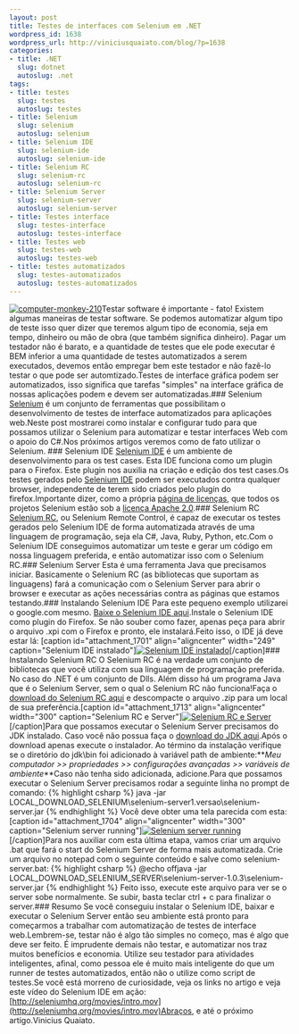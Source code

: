 ```yaml
--- 
layout: post
title: Testes de interfaces com Selenium em .NET
wordpress_id: 1638
wordpress_url: http://viniciusquaiato.com/blog/?p=1638
categories: 
- title: .NET
  slug: dotnet
  autoslug: .net
tags: 
- title: testes
  slug: testes
  autoslug: testes
- title: Selenium
  slug: selenium
  autoslug: selenium
- title: Selenium IDE
  slug: selenium-ide
  autoslug: selenium-ide
- title: Selenium RC
  slug: selenium-rc
  autoslug: selenium-rc
- title: Selenium Server
  slug: selenium-server
  autoslug: selenium-server
- title: Testes interface
  slug: testes-interface
  autoslug: testes-interface
- title: Testes web
  slug: testes-web
  autoslug: testes-web
- title: testes automatizados
  slug: testes-automatizados
  autoslug: testes-automatizados
---
```

[![](http://viniciusquaiato.com/blog/wp-content/uploads/2010/10/computer-monkey-210.jpg "computer-monkey-210")](http://viniciusquaiato.com/blog/wp-content/uploads/2010/10/computer-monkey-210.jpg)Testar software é importante - fato! Existem algumas maneiras de testar software. Se podemos automatizar algum tipo de teste isso quer dizer que teremos algum tipo de economia, seja em tempo, dinheiro ou mão de obra (que também significa dinheiro). Pagar um testador não é barato, e a quantidade de testes que ele pode executar é BEM inferior a uma quantidade de testes automatizados a serem executados, devemos então empregar bem este testador e não fazê-lo testar o que pode ser automtizado.Testes de interface gráfica podem ser automatizados, isso significa que tarefas "simples" na interface gráfica de nossas aplicações podem e devem ser automatizadas.### Selenium
[Selenium](http://seleniumhq.org) é um conjunto de ferramentas que possibilitam o desenvolvimento de testes de interface automatizados para aplicações web.Neste post mostrarei como instalar e configurar tudo para que possamos utilizar o Selenium para automatizar e testar interfaces Web com o apoio do C#.Nos próximos artigos veremos como de fato utilizar o Selenium. ### Selenium IDE
 [Selenium IDE](http://seleniumhq.org/projects/ide/) é um ambiente de desenvolvimento para os test cases. Esta IDE funciona como um plugin para o Firefox. Este plugin nos auxilia na criação e edição dos test cases.Os testes gerados pelo [Selenium IDE](http://seleniumhq.org/projects/ide/) podem ser executados contra qualquer browser, independente de terem sido criados pelo plugin do firefox.Importante dizer, como a própria [página de licenças](http://seleniumhq.org/about/license.html), que todos os projetos Selenium estão sob a [licença Apache 2.0](http://www.apache.org/licenses/LICENSE-2.0).### Selenium RC
[Selenium RC](http://seleniumhq.org/projects/remote-control/), ou Selenium Remote Control, é capaz de executar os testes gerados pelo Selenium IDE de forma automatizada através de uma linguagem de programação, seja ela C#, Java, Ruby, Python, etc.Com o Selenium IDE conseguimos automatizar um teste e gerar um código em nossa linguagem preferida, e então automatizar isso com o Selenium RC.### Selenium Server
Esta é uma ferramenta Java que precisamos iniciar. Basicamente o Selenium RC (as bibliotecas que suportam as linguagens) fará a comunicação com o Selenium Server para abrir o browser e executar as ações necessárias contra as páginas que estamos testando.### Instalando Selenium IDE
Para este pequeno exemplo utilizarei o google.com mesmo. [Baixe o Selenium IDE aqui](http://release.seleniumhq.org/selenium-ide/1.0.7/selenium-ide-1.0.7.xpi).Instale o Selenium IDE como plugin do Firefox. Se não souber como fazer, apenas peça para abrir o arquivo .xpi com o Firefox e pronto, ele instalará.Feito isso, o IDE já deve estar lá: [caption id="attachment_1701" align="aligncenter" width="249" caption="Selenium IDE instalado"][![Selenium IDE instalado](http://viniciusquaiato.com/blog/wp-content/uploads/2010/10/Selenium-IDE-instalado-249x300.png "Selenium IDE instalado")](http://viniciusquaiato.com/blog/wp-content/uploads/2010/10/Selenium-IDE-instalado.png)[/caption]### Instalando Selenium RC
O Selenium RC é na verdade um conjunto de bibliotecas que você utiliza com sua linguagem de programação preferida. No caso do .NET é um conjunto de Dlls. Além disso há um programa Java que é o Selenium Server, sem o qual o Selenium RC não funciona!Faça o [download do Selenium RC aqui](http://selenium.googlecode.com/files/selenium-remote-control-1.0.3.zip) e descompacte o arquivo .zip para um local de sua preferência.[caption id="attachment_1713" align="aligncenter" width="300" caption="Selenium RC e Server"][![Selenium RC e Server](http://viniciusquaiato.com/blog/wp-content/uploads/2010/10/Selenium-RC-300x221.png "Selenium RC e Server")](http://viniciusquaiato.com/blog/wp-content/uploads/2010/10/Selenium-RC.png)[/caption]Para que possamos executar o Selenium Server precisamos do JDK instalado. Caso você não possua faça o [download do JDK aqui](http://www.oracle.com/technetwork/java/javase/downloads/jdk6-jsp-136632.html).Após o download apenas execute o instalador. Ao término da instalação verifique se o diretório do jdk\bin foi adicionado à variável path de ambiente:**_Meu computador >> propriedades >> configurações avançadas >> variáveis de ambiente_**Caso não tenha sido adicionada, adicione.Para que possamos executar o Selenium Server precisamos rodar a seguinte linha no prompt de comando:
{% highlight csharp %}
java -jar LOCAL_DOWNLOAD_SELENIUM\selenium-server1.versao\selenium-server.jar
{% endhighlight %}
Você deve obter uma tela parecida com esta:[caption id="attachment_1704" align="aligncenter" width="300" caption="Selenium server running"][![Selenium server running](http://viniciusquaiato.com/blog/wp-content/uploads/2010/10/Selenium-server-running-300x83.png "Selenium server running")](http://viniciusquaiato.com/blog/wp-content/uploads/2010/10/Selenium-server-running.png)[/caption]Para nos auxiliar com esta última etapa, vamos criar um arquivo .bat que fará o start do Selenium Server de forma mais automatizada. Crie um arquivo no notepad com o seguinte conteúdo e salve como selenium-server.bat:
{% highlight csharp %}
@echo offjava -jar LOCAL_DOWNLOAD_SELENIUM_SERVER\selenium-server-1.0.3\selenium-server.jar
{% endhighlight %}
Feito isso, execute este arquivo para ver se o server sobe normalmente. Se subir, basta teclar ctrl + c para finalizar o server.### Resumo
Se você conseguiu instalar o Selenium IDE, baixar e executar o Selenium Server então seu ambiente está pronto para começarmos a trabalhar com automatização de testes de interface web.Lembrem-se, testar não é algo tão simples no começo, mas é algo que deve ser feito. É imprudente demais não testar, e automatizar nos traz muitos benefícios e economia. Utilize seu testador para atividades inteligentes, afinal, como pessoa ele é muito mais inteligente do que um runner de testes automatizados, então não o utilize como script de testes.Se você está morreno de curiosidade, veja os links no artigo e veja este vídeo do Selenium IDE em ação: [http://seleniumhq.org/movies/intro.mov](http://seleniumhq.org/movies/intro.mov)Abraços, e até o próximo artigo.Vinicius Quaiato.
